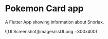 # Pokemon Card app

A Flutter App showing information about Snorlax.

![UI Screenshot](images/ssUI.png =300x400)